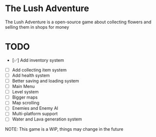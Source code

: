 # The Lush Adventure

The Lush Adventure is a open-source game about collecting flowers and selling them in shops for money

# TODO
  - [✅] Add inventory system
  - [ ] Add collecting item system
  - [ ] Add health system
  - [ ] Better saving and loading system
  - [ ] Main Menu
  - [ ] Level system
  - [ ] Bigger maps
  - [ ] Map scrolling
  - [ ] Enemies and Enemy AI
  - [ ] Multi-platform support
  - [ ] Water and Lava generation system

NOTE: This game is a WIP, things may change in the future
